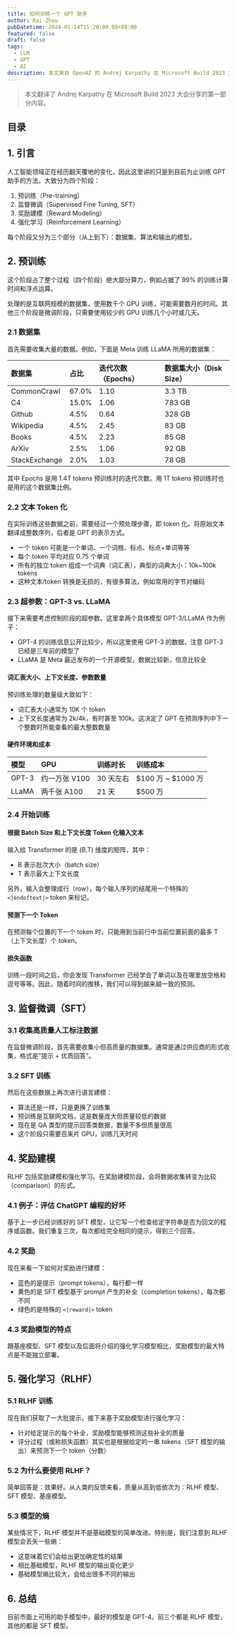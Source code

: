 ```yaml
---
title: 如何训练一个 GPT 助手
author: Kai Zhou
pubDatetime: 2024-01-14T15:20:00.00+08:00
featured: false
draft: false
tags:
  - LLM
  - GPT
  - AI
description: 本文来自 OpenAI 的 Andrej Karpathy 在 Microsoft Build 2023 大会的分享
---
```


> 本文翻译了 Andrej Karpathy 在 Microsoft Build 2023 大会分享的第一部分内容。

## 目录

## 1. 引言

人工智能领域正在经历翻天覆地的变化，因此这里讲的只是到目前为止训练 GPT 助手的方法。大致分为四个阶段：

1. 预训练（Pre-training）
2. 监督微调（Supervised Fine Tuning, SFT）
3. 奖励建模（Reward Modeling）
4. 强化学习（Reinforcement Learning）

每个阶段又分为三个部分（从上到下）：数据集、算法和输出的模型。

## 2. 预训练

这个阶段占了整个过程（四个阶段）绝大部分算力，例如占据了 99% 的训练计算时间和浮点运算。

处理的是互联网规模的数据集，使用数千个 GPU 训练，可能需要数月的时间。其他三个阶段是微调阶段，只需要使用较少的 GPU 训练几个小时或几天。

### 2.1 数据集

首先需要收集大量的数据。例如，下面是 Meta 训练 LLaMA 所用的数据集：

| 数据集 | 占比 | 迭代次数（Epochs） | 数据集大小（Disk Size） |
|:-------|:-----|:-------------------|:----------------------|
| CommonCrawl | 67.0% | 1.10 | 3.3 TB |
| C4 | 15.0% | 1.06 | 783 GB |
| Github | 4.5% | 0.64 | 328 GB |
| Wikipedia | 4.5% | 2.45 | 83 GB |
| Books | 4.5% | 2.23 | 85 GB |
| ArXiv | 2.5% | 1.06 | 92 GB |
| StackExchange | 2.0% | 1.03 | 78 GB |

其中 Epochs 是用 1.4T tokens 预训练时的迭代次数。用 1T tokens 预训练时也是用的这个数据集比例。

### 2.2 文本 Token 化

在实际训练这些数据之前，需要经过一个预处理步骤，即 token 化。将原始文本翻译成整数序列，后者是 GPT 的表示方式。

- 一个 token 可能是一个单词、一个词根、标点、标点+单词等等
- 每个 token 平均对应 0.75 个单词
- 所有的独立 token 组成一个词典（词汇表），典型的词典大小：10k~100k tokens
- 这种文本/token 转换是无损的，有很多算法，例如常用的字节对编码

### 2.3 超参数：GPT-3 vs. LLaMA

接下来需要考虑控制阶段的超参数。这里拿两个具体模型 GPT-3/LLaMA 作为例子：

- GPT-4 的训练信息公开比较少，所以这里使用 GPT-3 的数据，注意 GPT-3 已经是三年前的模型了
- LLaMA 是 Meta 最近发布的一个开源模型，数据比较新，信息比较全

#### 词汇表大小、上下文长度、参数数量

预训练处理的数量级大致如下：

- 词汇表大小通常为 10K 个 token
- 上下文长度通常为 2k/4k，有时甚至 100k。这决定了 GPT 在预测序列中下一个整数时所能查看的最大整数数量

#### 硬件环境和成本

| 模型 | GPU | 训练时长 | 训练成本 |
|:-----|:----|:---------|:---------|
| GPT-3 | 约一万张 V100 | 30 天左右 | $100 万 ~ $1000 万 |
| LLaMA | 两千张 A100 | 21 天 | $500 万 |

### 2.4 开始训练

#### 根据 Batch Size 和上下文长度 Token 化输入文本

输入给 Transformer 的是 (B,T) 维度的矩阵，其中：

- B 表示批次大小（batch size）
- T 表示最大上下文长度

另外，输入会整理成行（row），每个输入序列的结尾用一个特殊的 `<|endoftext|>` token 来标记。

#### 预测下一个 Token

在预测每个位置的下一个 token 时，只能用到当前行中当前位置前面的最多 T（上下文长度）个 token。

#### 损失函数

训练一段时间之后，你会发现 Transformer 已经学会了单词以及在哪里放空格和逗号等等。因此，随着时间的推移，我们可以得到越来越一致的预测。

## 3. 监督微调（SFT）

### 3.1 收集高质量人工标注数据

在监督微调阶段，首先需要收集小但高质量的数据集。通常是通过供应商的形式收集，格式是"提示 + 优质回答"。

### 3.2 SFT 训练

然后在这些数据上再次进行语言建模：

- 算法还是一样，只是更换了训练集
- 预训练是互联网文档，这是数量庞大但质量较低的数据
- 现在是 QA 类型的提示回答类数据，数量不多但质量很高
- 这个阶段只需要百来片 GPU，训练几天时间

## 4. 奖励建模

RLHF 包括奖励建模和强化学习。在奖励建模阶段，会将数据收集转变为比较（comparison）的形式。

### 4.1 例子：评估 ChatGPT 编程的好坏

基于上一步已经训练好的 SFT 模型，让它写一个检查给定字符串是否为回文的程序或函数。我们重复三次，每次都给完全相同的提示，得到三个回答。

### 4.2 奖励

现在来看一下如何对奖励进行建模：

- 蓝色的是提示（prompt tokens），每行都一样
- 黄色的是 SFT 模型基于 prompt 产生的补全（completion tokens），每次都不同
- 绿色的是特殊的 `<|reward|>` token

### 4.3 奖励模型的特点

跟基座模型、SFT 模型以及后面将介绍的强化学习模型相比，奖励模型的最大特点是不能独立部署。

## 5. 强化学习（RLHF）

### 5.1 RLHF 训练

现在我们获取了一大批提示，接下来基于奖励模型进行强化学习：

- 针对给定提示的每个补全，奖励模型能够预测这些补全的质量
- 评分过程（或称损失函数）其实也是根据给定的一串 tokens（SFT 模型的输出）来预测下一个 token（分数）

### 5.2 为什么要使用 RLHF？

简单回答是：效果好。从人类的反馈来看，质量从高到低依次为：RLHF 模型、SFT 模型、基座模型。

### 5.3 模型的熵

某些情况下，RLHF 模型并不是基础模型的简单改进。特别是，我们注意到 RLHF 模型会丢失一些熵：

- 这意味着它们会给出更加确定性的结果
- 相比基础模型，RLHF 模型的输出变化更少
- 基础模型熵比较大，会给出很多不同的输出

## 6. 总结

目前市面上可用的助手模型中，最好的模型是 GPT-4。前三个都是 RLHF 模型，其他的都是 SFT 模型。
   